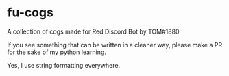 # fu-cogs
A collection of cogs made for Red Discord Bot by TOM#1880

If you see something that can be written in a cleaner way, please make a PR for the sake of my python learning.

Yes, I use string formatting everywhere.
